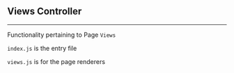 ## Views Controller

---

Functionality pertaining to Page `Views`

`index.js` is the entry file

`views.js` is for the page renderers
